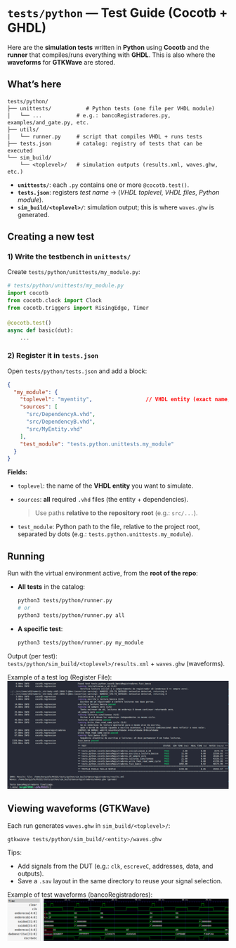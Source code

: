 # `tests/python` — Test Guide (Cocotb + GHDL)

Here are the **simulation tests** written in **Python** using **Cocotb** and the **runner** that compiles/runs everything with **GHDL**. This is also where the **waveforms** for **GTKWave** are stored.

## What’s here

```
tests/python/
├── unittests/           # Python tests (one file per VHDL module)
│   └── ...           # e.g.: bancoRegistradores.py, examples/and_gate.py, etc.
├── utils/
│   └── runner.py     # script that compiles VHDL + runs tests
├── tests.json        # catalog: registry of tests that can be executed
└── sim_build/
    └── <toplevel>/   # simulation outputs (results.xml, waves.ghw, etc.)
```

* **`unittests/`**: each `.py` contains one or more `@cocotb.test()`.
* **`tests.json`**: registers *test name* → (*VHDL toplevel*, *VHDL files*, *Python module*).
* **`sim_build/<toplevel>/`**: simulation output; this is where `waves.ghw` is generated.


## Creating a new test

### 1) Write the testbench in `unittests/`

Create `tests/python/unittests/my_module.py`:

```python
# tests/python/unittests/my_module.py
import cocotb
from cocotb.clock import Clock
from cocotb.triggers import RisingEdge, Timer

@cocotb.test()
async def basic(dut):
    ...
```

### 2) Register it in `tests.json`

Open `tests/python/tests.json` and add a block:

```json
{
  "my_module": {
    "toplevel": "myentity",                 // VHDL entity (exact name, lowercase!)
    "sources": [
      "src/DependencyA.vhd",
      "src/DependencyB.vhd",
      "src/MyEntity.vhd"
    ],
    "test_module": "tests.python.unittests.my_module"          
  }
}
```

**Fields:**

* `toplevel`: the name of the **VHDL entity** you want to simulate.
* `sources`: **all** required `.vhd` files (the entity + dependencies).

  > Use paths **relative to the repository root** (e.g.: `src/...`).
* `test_module`: Python path to the file, relative to the project root, separated by dots (e.g.: `tests.python.unittests.my_module`).

## Running

Run with the virtual environment active, from the **root of the repo**:

* **All tests** in the catalog:

  ```bash
  python3 tests/python/runner.py
  # or
  python3 tests/python/runner.py all
  ```

* **A specific test**:

  ```bash
  python3 tests/python/runner.py my_module
  ```

Output (per test):  
`tests/python/sim_build/<toplevel>/results.xml` + `waves.ghw` (waveforms).

Example of a test log (Register File):
![Test log example](docs/exemplo_log_teste.png)


## Viewing waveforms (GTKWave)

Each run generates `waves.ghw` in `sim_build/<toplevel>/`:

```bash
gtkwave tests/python/sim_build/<entity>/waves.ghw
```

Tips:

* Add signals from the DUT (e.g.: `clk`, `escreveC`, addresses, data, and outputs).
* Save a `.sav` layout in the same directory to reuse your signal selection.

Example of test waveforms (bancoRegistradores):
![Example test waves](docs/todos_testes.png)
